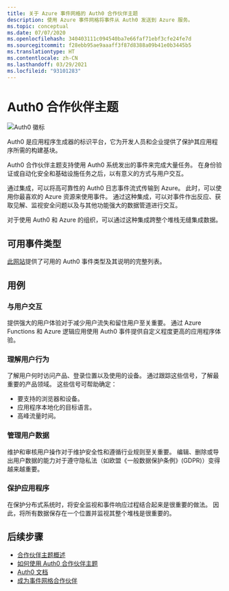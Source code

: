 ```yaml
---
title: 关于 Azure 事件网格的 Auth0 合作伙伴主题
description: 使用 Azure 事件网格将事件从 Auth0 发送到 Azure 服务。
ms.topic: conceptual
ms.date: 07/07/2020
ms.openlocfilehash: 340403111c094540ba7e66faf71ebf3cfe24fe7d
ms.sourcegitcommit: f28ebb95ae9aaaff3f87d8388a09b41e0b3445b5
ms.translationtype: HT
ms.contentlocale: zh-CN
ms.lasthandoff: 03/29/2021
ms.locfileid: "93101283"
---
```

# <a name="auth0-partner-topics"></a>Auth0 合作伙伴主题
![Auth0 徽标](./media/auth0-overview/auth0-logo.png)

Auth0 是应用程序生成器的标识平台，它为开发人员和企业提供了保护其应用程序所需的构建基块。

Auth0 合作伙伴主题支持使用 Auth0 系统发出的事件来完成大量任务。 在身份验证或自动化安全和基础设施任务之后，以有意义的方式与用户交互。

通过集成，可以将高可靠性的 Auth0 日志事件流式传输到 Azure。 此时，可以使用你最喜欢的 Azure 资源来使用事件。 通过这种集成，可以对事件作出反应、获取见解、监视安全问题以及与其他功能强大的数据管道进行交互。

对于使用 Auth0 和 Azure 的组织，可以通过这种集成跨整个堆栈无缝集成数据。 
 
## <a name="available-event-types"></a>可用事件类型
[此网站](https://auth0.com/docs/logs/references/log-event-type-codes)提供了可用的 Auth0 事件类型及其说明的完整列表。

## <a name="use-cases"></a>用例

### <a name="engage-with-your-users"></a>与用户交互
提供强大的用户体验对于减少用户流失和留住用户至关重要。 通过 Azure Functions 和 Azure 逻辑应用使用 Auth0 事件提供自定义程度更高的应用程序体验。 

### <a name="understand-user-behavior"></a>理解用户行为
了解用户何时访问产品、登录位置以及使用的设备。 通过跟踪这些信号，了解最重要的产品领域。 这些信号可帮助确定：
- 要支持的浏览器和设备。 
- 应用程序本地化的目标语言。 
- 高峰流量时间。 

### <a name="manage-user-data"></a>管理用户数据
维护和审核用户操作对于维护安全性和遵循行业规则至关重要。 编辑、删除或导出用户数据的能力对于遵守隐私法（如欧盟《一般数据保护条例》(GDPR)）变得越来越重要。

### <a name="secure-your-application"></a>保护应用程序
在保护分布式系统时，将安全监视和事件响应过程结合起来是很重要的做法。 因此，将所有数据保存在一个位置并监视其整个堆栈是很重要的。 

## <a name="next-steps"></a>后续步骤

- [合作伙伴主题概述](partner-events-overview.md)
- [如何使用 Auth0 合作伙伴主题](auth0-how-to.md)
- [Auth0 文档](https://auth0.com/docs/azure-tutorial)
- [成为事件网格合作伙伴](partner-onboarding-overview.md)

